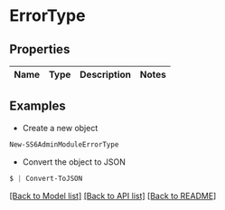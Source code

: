 # ErrorType
## Properties

Name | Type | Description | Notes
------------ | ------------- | ------------- | -------------

## Examples

- Create a new object
```powershell
New-SS6AdminModuleErrorType 
```

- Convert the object to JSON
```powershell
$ | Convert-ToJSON
```


[[Back to Model list]](../README.md#documentation-for-models) [[Back to API list]](../README.md#documentation-for-api-endpoints) [[Back to README]](../README.md)

